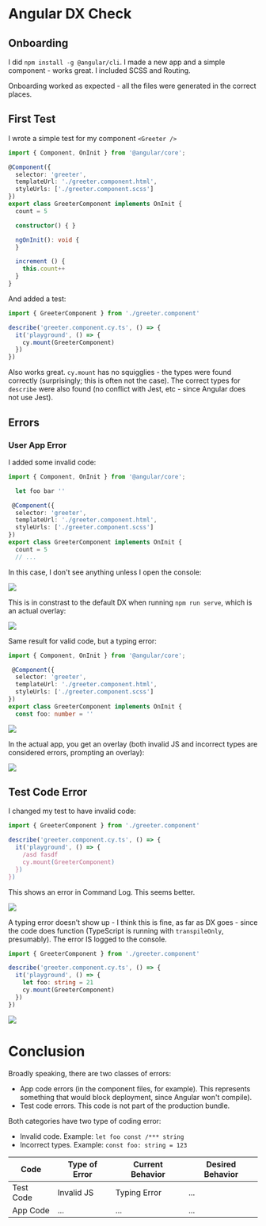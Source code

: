 # Angular DX Check

## Onboarding

I did `npm install -g @angular/cli`. I made a new app and a simple component - works great. I included SCSS and Routing.

Onboarding worked as expected - all the files were generated in the correct places.

## First Test

I wrote a simple test for my component `<Greeter />`

```ts
import { Component, OnInit } from '@angular/core';

@Component({
  selector: 'greeter',
  templateUrl: './greeter.component.html',
  styleUrls: ['./greeter.component.scss']
})
export class GreeterComponent implements OnInit {
  count = 5

  constructor() { }

  ngOnInit(): void {
  }

  increment () {
    this.count++
  }
}
```

And added a test:

```ts
import { GreeterComponent } from './greeter.component'

describe('greeter.component.cy.ts', () => {
  it('playground', () => {
    cy.mount(GreeterComponent)
  })
})
```

Also works great. `cy.mount` has no squigglies - the types were found correctly (surprisingly; this is often not the case). The correct types for `describe` were also found (no conflict with Jest, etc - since Angular does not use Jest).


## Errors

### User App Error

I added some invalid code:

```ts
import { Component, OnInit } from '@angular/core';

  let foo bar '' 

 @Component({
  selector: 'greeter',
  templateUrl: './greeter.component.html',
  styleUrls: ['./greeter.component.scss']
})
export class GreeterComponent implements OnInit {
  count = 5
  // ...
```

In this case, I don't see anything unless I open the console:

![](./error.png)

This is in constrast to the default DX when running `npm run serve`, which is an actual overlay:


![](./error-5.png)

Same result for valid code, but a typing error:

```ts
import { Component, OnInit } from '@angular/core';

 @Component({
  selector: 'greeter',
  templateUrl: './greeter.component.html',
  styleUrls: ['./greeter.component.scss']
})
export class GreeterComponent implements OnInit {
  const foo: number = ''
```

![](./error-2.png)

In the actual app, you get an overlay (both invalid JS and incorrect types are considered errors, prompting an overlay):

![](./error-6.png)

## Test Code Error

I changed my test to have invalid code:

```ts
import { GreeterComponent } from './greeter.component'

describe('greeter.component.cy.ts', () => {
  it('playground', () => {
    /asd fasdf 
    cy.mount(GreeterComponent)
  })
})
```

This shows an error in Command Log. This seems better.

![](./error-3.png)

A typing error doesn't show up - I think this is fine, as far as DX goes - since the code does function (TypeScript is running with `transpileOnly`, presumably). The error IS logged to the console.

```ts
import { GreeterComponent } from './greeter.component'

describe('greeter.component.cy.ts', () => {
  it('playground', () => {
    let foo: string = 21
    cy.mount(GreeterComponent)
  })
})
```

![](./error-4.png)


# Conclusion

Broadly speaking, there are two classes of errors:

- App code errors (in the component files, for example). This represents something that would block deployment, since Angular won't compile).
- Test code errors. This code is not part of the production bundle.

Both categories have two type of coding error:
  - Invalid code. Example: `let foo const /*** string`
  - Incorrect types. Example: `const foo: string = 123`

| Code | Type of Error | Current Behavior | Desired Behavior |
| ----- | ---- | ---- | --- |
| Test Code | Invalid JS | Typing Error | ... |
| App Code | ... | ... | ... | 


